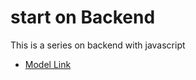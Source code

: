 # start on Backend

This is a series on backend with javascript
- [Model Link](https://app.eraser.io/workspace/YtPqZ1VogxGy1jzIDkzj?origin=share)
